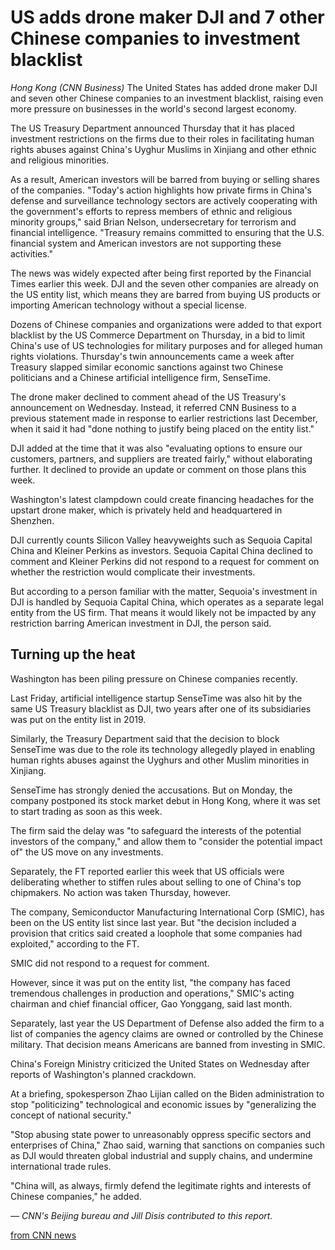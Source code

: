# US adds drone maker DJI and 7 other Chinese companies to investment blacklist
*Hong Kong (CNN Business)* The United States has added drone maker DJI and seven other Chinese companies to an investment blacklist, raising even more pressure on businesses in the world's second largest economy.

The US Treasury Department announced Thursday that it has placed investment restrictions on the firms due to their roles in facilitating human rights abuses against China's Uyghur Muslims in Xinjiang and other ethnic and religious minorities.

As a result, American investors will be barred from buying or selling shares of the companies.
"Today's action highlights how private firms in China's defense and surveillance technology sectors are actively cooperating with the government's efforts to repress members of ethnic and religious minority groups," said Brian Nelson, undersecretary for terrorism and financial intelligence. "Treasury remains committed to ensuring that the U.S. financial system and American investors are not supporting these activities."

The news was widely expected after being first reported by the Financial Times earlier this week.
DJI and the seven other companies are already on the US entity list, which means they are barred from buying US products or importing American technology without a special license.

Dozens of Chinese companies and organizations were added to that export blacklist by the US Commerce Department on Thursday, in a bid to limit China's use of US technologies for military purposes and for alleged human rights violations.
Thursday's twin announcements came a week after Treasury slapped similar economic sanctions against two Chinese politicians and a Chinese artificial intelligence firm, SenseTime.

The drone maker declined to comment ahead of the US Treasury's announcement on Wednesday. Instead, it referred CNN Business to a previous statement made in response to earlier restrictions last December, when it said it had "done nothing to justify being placed on the entity list."

DJI added at the time that it was also "evaluating options to ensure our customers, partners, and suppliers are treated fairly," without elaborating further. It declined to provide an update or comment on those plans this week.

Washington's latest clampdown could create financing headaches for the upstart drone maker, which is privately held and headquartered in Shenzhen.

DJI currently counts Silicon Valley heavyweights such as Sequoia Capital China and Kleiner Perkins as investors. Sequoia Capital China declined to comment and Kleiner Perkins did not respond to a request for comment on whether the restriction would complicate their investments.

But according to a person familiar with the matter, Sequoia's investment in DJI is handled by Sequoia Capital China, which operates as a separate legal entity from the US firm.
That means it would likely not be impacted by any restriction barring American investment in DJI, the person said.

## Turning up the heat

Washington has been piling pressure on Chinese companies recently.

Last Friday, artificial intelligence startup SenseTime was also hit by the same US Treasury blacklist as DJI, two years after one of its subsidiaries was put on the entity list in 2019.

Similarly, the Treasury Department said that the decision to block SenseTime was due to the role its technology allegedly played in enabling human rights abuses against the Uyghurs and other Muslim minorities in Xinjiang.

SenseTime has strongly denied the accusations. But on Monday, the company postponed its stock market debut in Hong Kong, where it was set to start trading as soon as this week.

The firm said the delay was "to safeguard the interests of the potential investors of the company," and allow them to "consider the potential impact of" the US move on any investments.

Separately, the FT reported earlier this week that US officials were deliberating whether to stiffen rules about selling to one of China's top chipmakers. No action was taken Thursday, however.

The company, Semiconductor Manufacturing International Corp (SMIC), has been on the US entity list since last year. But "the decision included a provision that critics said created a loophole that some companies had exploited," according to the FT.

SMIC did not respond to a request for comment.

However, since it was put on the entity list, "the company has faced tremendous challenges in production and operations," SMIC's acting chairman and chief financial officer, Gao Yonggang, said last month.

Separately, last year the US Department of Defense also added the firm to a list of companies the agency claims are owned or controlled by the Chinese military. That decision means Americans are banned from investing in SMIC.

China's Foreign Ministry criticized the United States on Wednesday after reports of Washington's planned crackdown.

At a briefing, spokesperson Zhao Lijian called on the Biden administration to stop "politicizing" technological and economic issues by "generalizing the concept of national security."

"Stop abusing state power to unreasonably oppress specific sectors and enterprises of China," Zhao said, warning that sanctions on companies such as DJI would threaten global industrial and supply chains, and undermine international trade rules.

"China will, as always, firmly defend the legitimate rights and interests of Chinese companies," he added.

*— CNN's Beijing bureau and Jill Disis contributed to this report.*

[from CNN news](https://edition.cnn.com/2021/12/16/tech/dji-us-investment-blacklist-intl-hnk/index.html)
